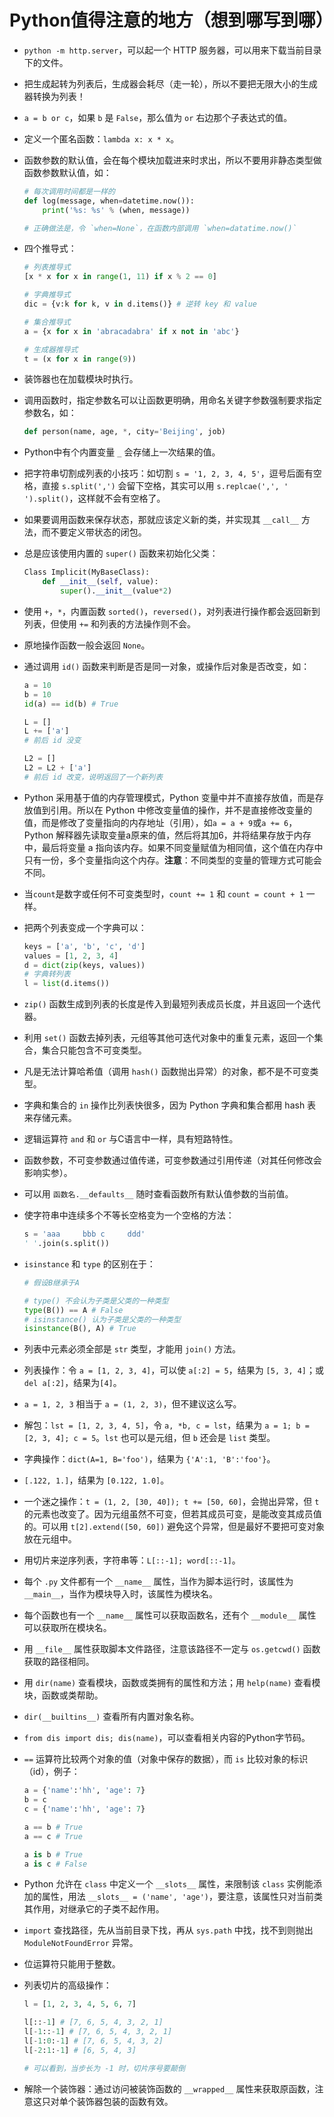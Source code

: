 # Python值得注意的地方（想到哪写到哪）

- `python -m http.server`，可以起一个 HTTP 服务器，可以用来下载当前目录下的文件。
- 把生成起转为列表后，生成器会耗尽（走一轮），所以不要把无限大小的生成器转换为列表！
- `a = b or c`，如果 `b` 是 `False`，那么值为 `or` 右边那个子表达式的值。
- 定义一个匿名函数：`lambda x: x * x`。
- 函数参数的默认值，会在每个模块加载进来时求出，所以不要用非静态类型做函数参数默认值，如：

  ```python
  # 每次调用时间都是一样的
  def log(message, when=datetime.now()):
      print('%s: %s' % (when, message))

  # 正确做法是，令 `when=None`，在函数内部调用 `when=datatime.now()`
  ```

- 四个推导式：

  ```python
  # 列表推导式
  [x * x for x in range(1, 11) if x % 2 == 0]

  # 字典推导式
  dic = {v:k for k, v in d.items()} # 逆转 key 和 value

  # 集合推导式
  a = {x for x in 'abracadabra' if x not in 'abc'}

  # 生成器推导式
  t = (x for x in range(9))
  ```

- 装饰器也在加载模块时执行。
- 调用函数时，指定参数名可以让函数更明确，用命名关键字参数强制要求指定参数名，如：

  ```python
  def person(name, age, *, city='Beijing', job)
  ```

- Python中有个内置变量 `_` 会存储上一次结果的值。
- 把字符串切割成列表的小技巧：如切割 `s = '1, 2, 3, 4, 5'`，逗号后面有空格，直接 `s.split(',')` 会留下空格，其实可以用 `s.replcae(',', ' ').split()`，这样就不会有空格了。
- 如果要调用函数来保存状态，那就应该定义新的类，并实现其 `__call__` 方法，而不要定义带状态的闭包。
- 总是应该使用内置的 `super()` 函数来初始化父类：

  ```python
  Class Implicit(MyBaseClass):
      def __init__(self, value):
          super().__init__(value*2)
  ```

- 使用 `+`，`*`，内置函数 `sorted()`，`reversed()`，对列表进行操作都会返回新到列表，但使用 `+=` 和列表的方法操作则不会。
- 原地操作函数一般会返回 `None`。
- 通过调用 `id()` 函数来判断是否是同一对象，或操作后对象是否改变，如：

  ```python
  a = 10
  b = 10
  id(a) == id(b) # True

  L = []
  L += ['a']
  # 前后 id 没变

  L2 = []
  L2 = L2 + ['a']
  # 前后 id 改变，说明返回了一个新列表
  ```

- Python 采用基于值的内存管理模式，Python 变量中并不直接存放值，而是存放值到引用。所以在 Python 中修改变量值的操作，并不是直接修改变量的值，而是修改了变量指向的内存地址（引用），如`a = a + 9`或`a += 6`，Python 解释器先读取变量a原来的值，然后将其加6，并将结果存放于内存中，最后将变量 a 指向该内存。如果不同变量赋值为相同值，这个值在内存中只有一份，多个变量指向这个内存。**注意**：不同类型的变量的管理方式可能会不同。
- 当`count`是数字或任何不可变类型时，`count += 1` 和 `count = count + 1` 一样。
- 把两个列表变成一个字典可以：

  ```python
  keys = ['a', 'b', 'c', 'd']
  values = [1, 2, 3, 4]
  d = dict(zip(keys, values))
  # 字典转列表
  l = list(d.items())
  ```

- `zip()` 函数生成到列表的长度是传入到最短列表成员长度，并且返回一个迭代器。
- 利用 `set()` 函数去掉列表，元组等其他可迭代对象中的重复元素，返回一个集合，集合只能包含不可变类型。
- 凡是无法计算哈希值（调用 `hash()` 函数抛出异常）的对象，都不是不可变类型。
- 字典和集合的 `in` 操作比列表快很多，因为 Python 字典和集合都用 hash 表来存储元素。
- 逻辑运算符 `and` 和 `or` 与C语言中一样，具有短路特性。
- 函数参数，不可变参数通过值传递，可变参数通过引用传递（对其任何修改会影响实参）。
- 可以用 `函数名.__defaults__` 随时查看函数所有默认值参数的当前值。
- 使字符串中连续多个不等长空格变为一个空格的方法：

  ```python
  s = 'aaa     bbb c     ddd'
  ' '.join(s.split())
  ```

- `isinstance` 和 `type` 的区别在于：

  ```python
  # 假设B继承于A

  # type() 不会认为子类是父类的一种类型
  type(B()) == A # False
  # isinstance() 认为子类是父类的一种类型
  isinstance(B(), A) # True
  ```

- 列表中元素必须全部是 `str` 类型，才能用 `join()` 方法。
- 列表操作：令 `a = [1, 2, 3, 4]`，可以使 `a[:2] = 5`，结果为 `[5, 3, 4]`；或 `del a[:2]`，结果为`[4]`。
- `a = 1, 2, 3` 相当于 `a = (1, 2, 3)`，但不建议这么写。
- 解包：`lst = [1, 2, 3, 4, 5]`，令 `a, *b, c = lst`，结果为 `a = 1; b = [2, 3, 4]; c = 5`。`lst` 也可以是元组，但 `b` 还会是 `list` 类型。
- 字典操作：`dict(A=1, B='foo')`，结果为 `{'A':1, 'B':'foo'}`。
- `[.122, 1.]`，结果为 `[0.122, 1.0]`。
- 一个迷之操作：`t = (1, 2, [30, 40]); t += [50, 60]`，会抛出异常，但 `t` 的元素也改变了。因为元组虽然不可变，但若其成员可变，是能改变其成员值的。可以用 `t[2].extend([50, 60])` 避免这个异常，但是最好不要把可变对象放在元组中。
- 用切片来逆序列表，字符串等：`L[::-1]; word[::-1]`。
- 每个 `.py` 文件都有一个 `__name__` 属性，当作为脚本运行时，该属性为 `__main__`，当作为模块导入时，该属性为模块名。
- 每个函数也有一个 `__name__` 属性可以获取函数名，还有个 `__module__` 属性可以获取所在模块名。
- 用 `__file__` 属性获取脚本文件路径，注意该路径不一定与 `os.getcwd()` 函数获取的路径相同。
- 用 `dir(name)` 查看模块，函数或类拥有的属性和方法；用 `help(name)` 查看模块，函数或类帮助。
- `dir(__builtins__)` 查看所有内置对象名称。
- `from dis import dis; dis(name)`，可以查看相关内容的Python字节码。
- `==` 运算符比较两个对象的值（对象中保存的数据），而 `is` 比较对象的标识（id），例子：

  ```python
  a = {'name':'hh', 'age': 7}
  b = c
  c = {'name':'hh', 'age': 7}

  a == b # True
  a == c # True

  a is b # True
  a is c # False
  ```

- Python 允许在 `class` 中定义一个 `__slots__` 属性，来限制该 `class` 实例能添加的属性，用法 `__slots__ = ('name', 'age')`，要注意，该属性只对当前类其作用，对继承它的子类不起作用。
- `import` 查找路径，先从当前目录下找，再从 `sys.path` 中找，找不到则抛出 `ModuleNotFoundError` 异常。
- 位运算符只能用于整数。
- 列表切片的高级操作：

  ```python
  l = [1, 2, 3, 4, 5, 6, 7]

  l[::-1] # [7, 6, 5, 4, 3, 2, 1]
  l[-1::-1] # [7, 6, 5, 4, 3, 2, 1]
  l[-1:0:-1] # [7, 6, 5, 4, 3, 2]
  l[-2:1:-1] # [6, 5, 4, 3]

  # 可以看到，当步长为 -1 时，切片序号要颠倒
  ```

- 解除一个装饰器：通过访问被装饰函数的 `__wrapped__` 属性来获取原函数，注意这只对单个装饰器包装的函数有效。